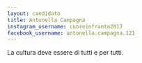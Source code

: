 ```yaml
---
layout: candidato
title: Antonella Campagna
instagram_username: cuoreinfranto2017
facebook_username: antonella.campagna.121
---
```

La cultura deve essere di tutti e per tutti.